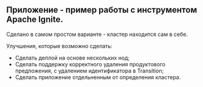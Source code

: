 ## Приложение - пример работы с инструментом Apache Ignite.

Сделано в самом простом варианте - кластер находится сам в себе. 

Улучшения, которые возможно сделать:
 - Сделать деплой на основе нескольких нод;
 - Сделать поддержку корректного удаления продуктового предложения, с удалением идентификатора в Transition;
 - Сделать приложение отдельненным от определения кластера.